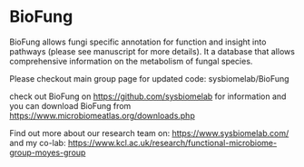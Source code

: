 # BioFung
BioFung allows fungi specific annotation for function and insight into pathways (please see manuscript for more details). It a database that allows comprehensive information on the metabolism of fungal species.

Please checkout main group page for updated code: sysbiomelab/BioFung

check out BioFung on https://github.com/sysbiomelab for information and you can download BioFung from https://www.microbiomeatlas.org/downloads.php

Find out more about our research team on: https://www.sysbiomelab.com/
and my co-lab: https://www.kcl.ac.uk/research/functional-microbiome-group-moyes-group
